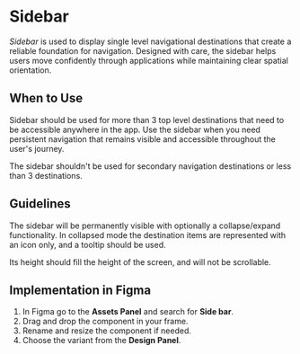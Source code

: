 # Sidebar

_Sidebar_ is used to display single level navigational destinations that create a reliable foundation for navigation. Designed with care, the sidebar helps users move confidently through applications while maintaining clear spatial orientation.

## When to Use

Sidebar should be used for more than 3 top level destinations that need to be accessible anywhere in the app. Use the sidebar when you need persistent navigation that remains visible and accessible throughout the user's journey.

The sidebar shouldn't be used for secondary navigation destinations or less than 3 destinations.

## Guidelines

The sidebar will be permanently visible with optionally a collapse/expand functionality. In collapsed mode the destination items are represented with an icon only, and a tooltip should be used.

Its height should fill the height of the screen, and will not be scrollable.

## Implementation in Figma

1. In Figma go to the **Assets Panel** and search for **Side bar**.
2. Drag and drop the component in your frame.
3. Rename and resize the component if needed.
4. Choose the variant from the **Design Panel**.
